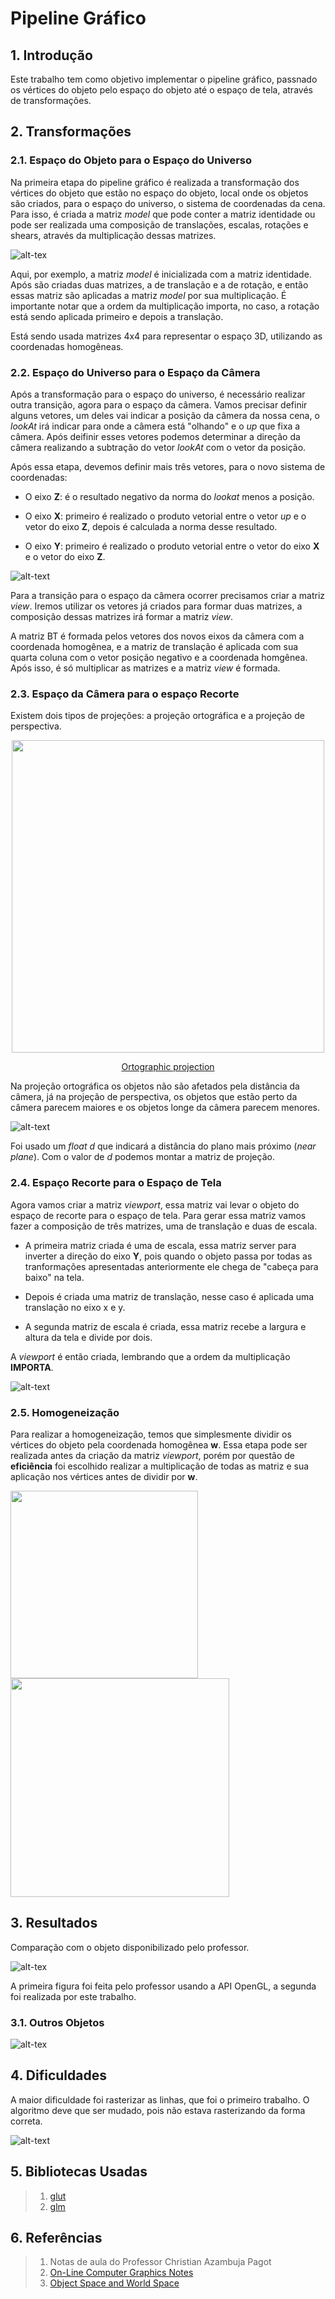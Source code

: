 # **Pipeline Gráfico**

## **1. Introdução**

Este trabalho tem como objetivo implementar o pipeline gráfico, passnado os vértices do objeto pelo espaço do objeto até o espaço de tela, através de transformações.

## **2. Transformações**

### **2.1. Espaço do Objeto para o Espaço do Universo**

Na primeira etapa do pipeline gráfico é realizada a transformação dos vértices do objeto que estão no espaço do objeto, local onde os objetos são criados, para o espaço do universo, o sistema de coordenadas da cena. Para isso, é criada a matriz *model* que pode conter a matriz identidade ou pode ser realizada uma composição de translações, escalas, rotações e shears, através da multiplicação dessas matrizes.

 ![alt-tex](Images/model_matrix.png)

Aqui, por exemplo, a matriz *model* é inicializada com a matriz identidade. Após são criadas duas matrizes, a de translação e a de rotação, e então essas matriz são aplicadas a matriz *model* por sua multiplicação. É importante notar que a ordem da multiplicação importa, no caso, a rotação está sendo aplicada primeiro e depois a translação.

Está sendo usada matrizes 4x4 para representar o espaço 3D, utilizando as coordenadas homogêneas.

### **2.2. Espaço do Universo para o Espaço da Câmera**

Após a transformação para o espaço do universo, é necessário realizar outra transição, agora para o espaço da câmera. Vamos precisar definir alguns vetores, um deles vai indicar a posição da câmera da nossa cena, o *lookAt* irá indicar para onde a câmera está "olhando" e o *up* que fixa a câmera. Após deifinir esses vetores podemos determinar a direção da câmera realizando a subtração do vetor *lookAt* com o vetor da posição.

Após essa etapa, devemos definir mais três vetores, para o novo sistema de coordenadas:

* O eixo **Z**: é o resultado negativo da norma do *lookat* menos a posição.

* O eixo **X**: primeiro é realizado o produto vetorial entre o vetor *up* e o vetor do eixo **Z**, depois é calculada a norma desse resultado.

* O eixo **Y**: primeiro é realizado o produto vetorial entre o vetor do eixo **X** e o vetor do eixo **Z**.

 ![alt-text](Images/view_matrix.png)

Para a transição para o espaço da câmera ocorrer precisamos criar a matriz *view*. Iremos utilizar os vetores já criados para formar duas matrizes, a composição dessas matrizes irá formar a matriz *view*.

A matriz BT é formada pelos vetores dos novos eixos da câmera com a coordenada homogênea, e a matriz de translação é aplicada com sua quarta coluna com o vetor posição negativo e a coordenada homgênea. Após isso, é só multiplicar as matrizes e a matriz *view* é formada.

### **2.3. Espaço da Câmera para o espaço Recorte**

Existem dois tipos de projeções: a projeção ortográfica e a projeção de perspectiva.

<p align="center">
    <img width=500px src="Images/projection_example.gif">
</p>

<p align= "center">
    <a href="http://forums.codeguru.com/showthread.php?545757-orthographic-projection" > Ortographic projection </a> 
</p> 

Na projeção ortográfica os objetos não são afetados pela distância da câmera, já na projeção de perspectiva, os objetos que estão perto da câmera parecem maiores e os objetos longe da câmera parecem menores.

![alt-text](Images/projection_matrix.png)

Foi usado um *float* *d* que indicará a distância do plano mais próximo (*near plane*). Com o valor de *d* podemos montar a matriz de projeção.

### **2.4. Espaço Recorte para o Espaço de Tela**

Agora vamos criar a matriz *viewport*, essa matriz vai levar o objeto do espaço de recorte para o espaço de tela. Para gerar essa matriz vamos fazer a composição de três matrizes, uma de translação e duas de escala.

* A primeira matriz criada é uma de escala, essa matriz server para inverter a direção do eixo **Y**, pois quando o objeto passa por todas as tranformações apresentadas anteriormente ele chega de "cabeça para baixo" na tela.

* Depois é criada uma matriz de translação, nesse caso é aplicada uma translação no eixo x e y. 

* A segunda matriz de escala é criada, essa matriz recebe a largura e altura da tela e divide por dois.

A *viewport* é então criada, lembrando que a ordem da multiplicação **IMPORTA**.

![alt-text](Images/viewport_matrix.png)

### **2.5. Homogeneização**

Para realizar a homogeneização, temos que simplesmente dividir os vértices do objeto pela coordenada homogênea **w**. Essa etapa pode ser realizada antes da criação da matriz *viewport*, porém por questão de **eficiência** foi escolhido realizar a multiplicação de todas as matriz e sua aplicação nos vértices antes de dividir por **w**.

<p>
    <img src="Images/homogeneizacao.png" width=300px align=left>
    <img src="Images/allMatrix.png" width=350px>
</p>

## **3. Resultados**

Comparação com o objeto disponibilizado pelo professor.

![alt-tex](Images/finish.png)

A primeira figura foi feita pelo professor usando a API OpenGL, a segunda foi realizada por este trabalho. 

### **3.1. Outros Objetos**

![alt-tex](Images/cubo.png)

## **4. Dificuldades**

A maior dificuldade foi rasterizar as linhas, que foi o primeiro trabalho. O algoritmo deve que ser mudado, pois não estava rasterizando da forma correta.

![alt-text](Images/monkey.png)

## **5. Bibliotecas Usadas**

> 1. [glut](https://www.opengl.org/resources/libraries/glut/)
> 2. [glm](https://glm.g-truc.net/0.9.9/index.html)

## **6. Referências**

> 1. Notas de aula do Professor Christian Azambuja Pagot
>2. [On-Line Computer Graphics Notes](http://graphics.idav.ucdavis.edu/education/GraphicsNotes/World-and-Image-Space/World-and-Image-Space.html) 
>3. [Object Space and World Space](http://www.fastgraph.com/help/object_space_and_world_space.html)
